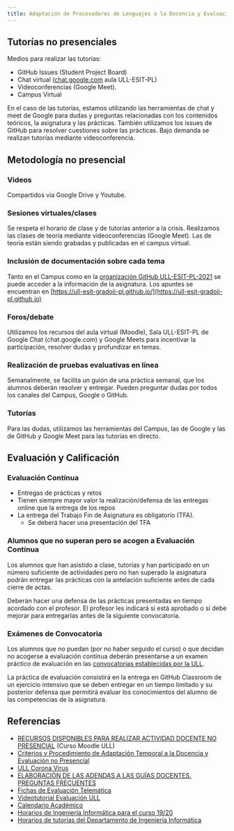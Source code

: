 ```yaml
---
title: Adaptación de Procesadores de Lenguajes a la Docencia y Evaluación No Presencial
---
```



## Tutorías no presenciales

Medios para realizar las tutorías:

* GitHub Issues (Student Project Board)
* Chat virtual ([chat.google.com](https://chat.google.com) aula ULL-ESIT-PL) 
* Videoconferencias (Google Meet).
* Campus Virtual
 
En el caso de las tutorías, estamos utilizando las herramientas de chat y meet de Google para dudas y preguntas relacionadas con los contenidos teóricos, la asignatura y las prácticas. También utilizamos los issues de GitHub para resolver cuestiones sobre las prácticas. Bajo demanda se realizan tutorías mediante videoconferencia.

## Metodología no presencial

### Videos

Compartidos via Google Drive y Youtube.

### Sesiones virtuales/clases 

Se respeta el horario de clase y de tutorías anterior a la crisis. Realizamos las clases de teoría mediante videoconferencias (Google Meet). Las de teoría están siendo grabadas y publicadas en el campus virtual.

### Inclusión de documentación sobre cada tema

Tanto en el Campus como en la [organización GitHub ULL-ESIT-PL-2021](https://github.com/ULL-ESIT-PL-2021) se puede acceder a la información de la asignatura. Los apuntes se encuentran en [https://ull-esit-gradoii-pl.github.io/](https://ull-esit-gradoii-pl.github.io)

### Foros/debate 

Utilizamos los recursos del aula virtual (Moodle), Sala ULL-ESIT-PL de Google Chat (chat.google.com) y Google Meets para incentivar la participación, resolver dudas y profundizar en temas.

### Realización de pruebas evaluativas en línea 

Semanalmente, se facilita un guión de una práctica semanal, que los alumnos deberán resolver y entregar. Pueden preguntar dudas por todos los canales del Campus, Google o GitHub.

### Tutorías 

Para las dudas, utilizamos las herramientas del Campus, las de Google y las de GitHub y Google Meet para las tutorías en directo.


## Evaluación y Calificación

### Evaluación Contínua

* Entregas de prácticas y retos 
* Tienen siempre mayor valor la realización/defensa de las entregas online que la entrega de los repos
* La entrega del Trabajo Fin de Asignatura es obligatorio (TFA).  
  * Se deberá hacer una presentación del TFA


### Alumnos que no superan pero se acogen a Evaluación Contínua

Los alumnos que han asistido a clase, tutorías y han participado en un número suficiente de actividades pero no han superado la asignatura podrán entregar las prácticas con la antelación suficiente antes de cada cierre de actas.

Deberán hacer una defensa de las prácticas presentadas en tiempo acordado con el profesor.
El profesor les indicará si está aprobado o si debe mejorar  para entregarlas antes de la siguiente convocatoria.


### Exámenes de Convocatoria

Los alumnos que no puedan (por no haber seguido el curso) o que decidan no acogerse a evaluación contínua deberán presentarse a un examen práctico de evaluación en las 
[convocatorias establecidas por la ULL]({{site.baseurl}}/timetables.html#ex%C3%A1menes-de-convocatoria).

La práctica de evaluación consistirá en la entrega en GitHub Classroom de un ejercicio intensivo que se deben entregar en un tiempo limitado y su posterior  defensa que permitirá
evaluar los conocimientos del alumno de las competencias de la asignatura.  

<!--
## Calendario Apróximado

### Entregas de Prácticas Junio

* Fecha de cierre de Actas de Junio: 18 de Junio
* Fecha tentativa de revisión de la evaluación: Miércoles 17 de Junio
* Fecha tentativa para la Publicación de notas definitivas para Junio: 15 de Junio
* Fecha última de entrega de Prácticas para Junio: Viernes 5 de Junio
* Exámenes Viernes 5 y 12 de Junio
   
### Entregas de Prácticas en Julio:

* Fecha de cierre de Actas: 15 de Julio
* Fecha tentativa de revisión de la evaluación: 13 de Julio
* Fecha tentativa para la Publicación de notas definitivas para Julio: 10 de Julio
* Fecha última de entrega de Prácticas para Julio: 6 de Julio
* Fecha de examen: 6 de Julio
  
### Entregas de Prácticas en Septiembre:

* Fecha de cierre de Actas: 18 de Septiembre
* Fecha tentativa de revisión de la evaluación: 15 de Septiembre
* Fecha tentativa para la Publicación de notas definitivas para Septiembre: 10 de Septiembre
* Fecha última de entrega de Prácticas para Septiembre: 5 de Septiembre
* Fecha de examen: 10 de Septiembre
-->

## Referencias

* [RECURSOS DISPONIBLES PARA REALIZAR ACTIVIDAD DOCENTE NO PRESENCIAL]({{site.covid_ull}}) (Curso Moodle ULL)
* [Criterios y Procedimiento de Adaptación Temporal a la Docencia y Evaluación no Presencial](https://campusvirtual.ull.es/1920/mod/resource/view.php?id=246298)
* [ULL Corona Virus](https://www.ull.es/coronavirus/)
* [ELABORACIÓN DE LAS ADENDAS A LAS GUÍAS DOCENTES. PREGUNTAS FRECUENTES ](https://docs.google.com/document/u/1/d/e/2PACX-1vRI7bTEi93KsUBrb1S9sRmdMbsR3fL9N0MHz39CbtGtdzK-eoA7U4dIsXDvyuV7eSekyY3uyBa1z8Ix/pub)
* [Fichas de Evaluación Telemática](https://campusvirtual.ull.es/1920/mod/resource/view.php?id=246585)
* [Videotutorial Evaluación ULL](https://www.youtube.com/watch?v=oGSv58_dbNk&feature=youtu.be)
* <a href="{{site.calendario_academico}}" target="_blank">Calendario Académico</a>
* <a href="{{site.horarios_examenes}}" target="_blank">Horarios de Ingeniería Informática para el curso 19/20</a>
* <a href="{{site.horarios_tutorias}}" target="_blank">Horarios de tutorías del Departamento de Ingeniería Informática</a>
